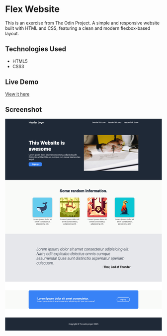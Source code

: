 # Flex Website

This is an exercise from The Odin Project. A simple and responsive website built with HTML and CSS, featuring a clean and modern flexbox-based layout.

## Technologies Used
- HTML5
- CSS3

## Live Demo
[View it here](https://skylaryhu.github.io/odin-flex/)

## Screenshot
![Screenshot](screencapture-odin-flex.png)


